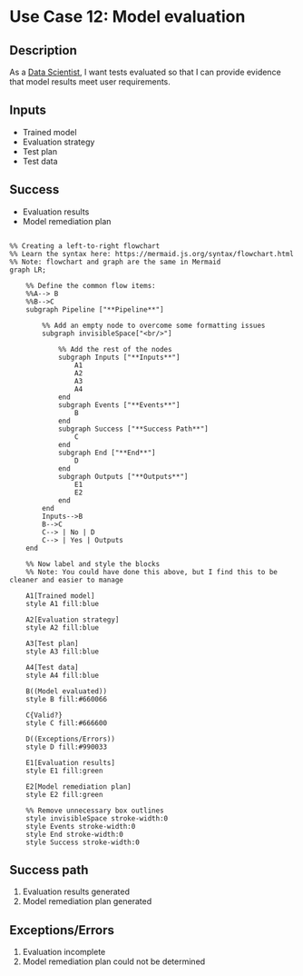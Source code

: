 # Use Case 12: Model evaluation

## Description

As a <a href="https://github.com/MLOps-OpenAPI/arch-diagrams?tab=readme-ov-file#data-scientists">Data Scientist</a>, I want tests evaluated so that I can provide evidence that model results meet user requirements.

## Inputs

* Trained model
* Evaluation strategy
* Test plan
* Test data

## Success

* Evaluation results
* Model remediation plan

```mermaid

%% Creating a left-to-right flowchart
%% Learn the syntax here: https://mermaid.js.org/syntax/flowchart.html
%% Note: flowchart and graph are the same in Mermaid
graph LR;

    %% Define the common flow items:
    %%A--> B
    %%B-->C
    subgraph Pipeline ["**Pipeline**"]
        
        %% Add an empty node to overcome some formatting issues
        subgraph invisibleSpace["<br/>"]

            %% Add the rest of the nodes
            subgraph Inputs ["**Inputs**"]
                A1
                A2
                A3
                A4
            end
            subgraph Events ["**Events**"]
                B
            end
            subgraph Success ["**Success Path**"]
                C
            end
            subgraph End ["**End**"]
                D
            end
            subgraph Outputs ["**Outputs**"]
                E1
                E2
            end
        end
        Inputs-->B
        B-->C
        C--> | No | D
        C--> | Yes | Outputs
    end

    %% Now label and style the blocks
    %% Note: You could have done this above, but I find this to be cleaner and easier to manage

    A1[Trained model]
    style A1 fill:blue

    A2[Evaluation strategy]
    style A2 fill:blue

    A3[Test plan]
    style A3 fill:blue

    A4[Test data]
    style A4 fill:blue

    B((Model evaluated))
    style B fill:#660066

    C{Valid?}
    style C fill:#666600

    D((Exceptions/Errors))
    style D fill:#990033

    E1[Evaluation results]
    style E1 fill:green

    E2[Model remediation plan]
    style E2 fill:green

    %% Remove unnecessary box outlines
    style invisibleSpace stroke-width:0
    style Events stroke-width:0
    style End stroke-width:0
    style Success stroke-width:0

```


## Success path

1. Evaluation results generated
2. Model remediation plan generated
    
## Exceptions/Errors

1. Evaluation incomplete
2. Model remediation plan could not be determined